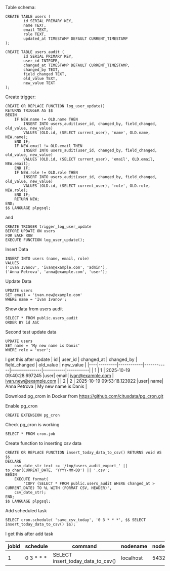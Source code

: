 Table schema:
```
CREATE TABLE users (
		id SERIAL PRIMARY KEY,
		name TEXT,
		email TEXT,
		role TEXT,
		updated_at TIMESTAMP DEFAULT CURRENT_TIMESTAMP
);

CREATE TABLE users_audit (
		id SERIAL PRIMARY KEY,
		user_id INTEGER,
		changed_at TIMESTAMP DEFAULT CURRENT_TIMESTAMP,
		changed_by TEXT,
		field_changed TEXT,
		old_value TEXT,
	    new_value TEXT
);
```

Create trigger:
```
CREATE OR REPLACE FUNCTION log_user_update()
RETURNS TRIGGER AS $$
BEGIN
	IF NEW.name != OLD.name THEN
		INSERT INTO users_audit(user_id, changed_by, field_changed, old_value, new_value)
		VALUES (OLD.id, (SELECT current_user), 'name', OLD.name, NEW.name);
	END IF;
	IF NEW.email != OLD.email THEN
		INSERT INTO users_audit(user_id, changed_by, field_changed, old_value, new_value)
		VALUES (OLD.id, (SELECT current_user), 'email', OLD.email, NEW.email);
	END IF;
	IF NEW.role != OLD.role THEN
		INSERT INTO users_audit(user_id, changed_by, field_changed, old_value, new_value)
		VALUES (OLD.id, (SELECT current_user), 'role', OLD.role, NEW.role);
	END IF;
    RETURN NEW;
END;
$$ LANGUAGE plpgsql;
```

and

```
CREATE TRIGGER trigger_log_user_update
BEFORE UPDATE ON users
FOR EACH ROW
EXECUTE FUNCTION log_user_update();
```

Insert Data
```
INSERT INTO users (name, email, role)
VALUES 
('Ivan Ivanov', 'ivan@example.com', 'admin'),
('Anna Petrova', 'anna@example.com', 'user');
```

Update Data
```
UPDATE users
SET email = 'ivan.new@example.com'
WHERE name = 'Ivan Ivanov';
```

Show data from users audit
```
SELECT * FROM public.users_audit
ORDER BY id ASC 
```

Second test update data
```
UPDATE users
SET name = 'My new name is Danis'
WHERE role = 'user';
```

I get this after update
| id | user_id | changed_at | changed_by | field_changed | old_value | new_value |
|----|---------|------------|------------|---------------|-----------|-----------|
| 1 | 1 | 2025-10-19 09:40:28.697245 |user| email| ivan@example.com | ivan.new@example.com |
| 2 | 2 | 2025-10-19 09:53:18.123922 |user| name| Anna Petrova | My new name is Danis |

Download pg_crom in Docker 
from https://github.com/citusdata/pg_cron.git

Enable pg_cron
```
CREATE EXTENSION pg_cron
```

Check pg_cron is working
```
SELECT * FROM cron.job
```

Create function to inserting csv data
```
CREATE OR REPLACE FUNCTION insert_today_data_to_csv() RETURNS void AS $$
DECLARE
	csv_date_str text := '/tmp/users_audit_export_' || to_char(CURRENT_DATE, 'YYYY-MM-DD') || '.csv';
BEGIN
	EXECUTE format(
		'COPY (SELECT * FROM public.users_audit WHERE changed_at > CURRENT_DATE) TO %L WITH (FORMAT CSV, HEADER)', 
	csv_date_str);
END;
$$ LANGUAGE plpgsql;
```

Add scheduled task
```
SELECT cron.schedule( 'save_csv_today', '0 3 * * *', $$ SELECT insert_today_data_to_csv() $$);
```

I get this after add task

| jobid | schedule | command | nodename | nodeport | database | username | active | jobname |
|-------|------|-------|-----|------|------|-----|--------|-------|
| 1 | 0 3 * * *  |  SELECT insert_today_data_to_csv()  | localhost | 5432 | example_db | user | True | save_csv_today |

